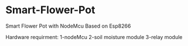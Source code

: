 # Smart-Flower-Pot
Smart Flower Pot with NodeMcu Based on Esp8266

Hardware requirment:
1-nodeMcu
2-soil moisture module
3-relay module


